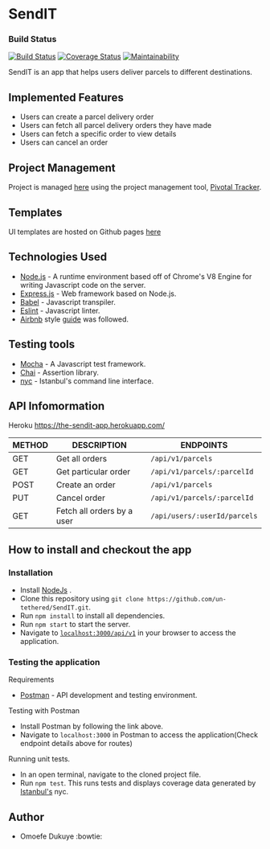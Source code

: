# SendIT
### Build Status  
[![Build Status](https://travis-ci.org/un-tethered/SendIT.svg?branch=develop)](https://travis-ci.org/un-tethered/SendIT)
[![Coverage Status](https://coveralls.io/repos/github/un-tethered/SendIT/badge.svg?branch=develop&service=github)](https://coveralls.io/github/un-tethered/SendIT?branch=develop&service=github)
[![Maintainability](https://api.codeclimate.com/v1/badges/a99a88d28ad37a79dbf6/maintainability)](https://codeclimate.com/github/un-tethered/SendIT/maintainability)

SendIT is an app that helps users deliver parcels to different destinations.


## Implemented Features
* Users can create a parcel delivery order
* Users can fetch all parcel delivery orders they have made
* Users can fetch a specific order to view details
* Users can cancel an order


## Project Management
Project is managed [here](https://www.pivotaltracker.com/n/projects/2223621) using the project management tool, [Pivotal Tracker](https://www.pivotaltracker.com).

## Templates
UI templates are hosted on Github pages [here](https://un-tethered.github.io/SendIT/UI)

## Technologies Used
* [Node.js](https://nodejs.org) - A runtime environment based off of Chrome's V8 Engine for writing Javascript code on the server.
* [Express.js](https://expressjs.com) - Web framework based on Node.js.
* [Babel](https://babeljs.io) - Javascript transpiler.
* [Eslint](https://eslint.org/) - Javascript linter. 
* [Airbnb](https://www.npmjs.com/package/eslint-config-airbnb) style [guide](https://github.com/airbnb/javascript) was followed.

## Testing tools
* [Mocha](https://mochajs.org/) - A Javascript test framework.
* [Chai](http://chaijs.com) - Assertion library.
* [nyc](https://github.com/istanbuljs/nyc) - Istanbul's command line interface.

## API Infomormation
   Heroku  https://the-sendit-app.herokuapp.com/

  | METHOD  | DESCRIPTION                  |             ENDPOINTS                                |
  | --------| -------------                |          -------------------------------             |
  | GET     | Get all orders               |      `/api/v1/parcels`                               |
  | GET     | Get particular order         |    `/api/v1/parcels/:parcelId`                       |
  | POST    | Create an order              |    `/api/v1/parcels`                                 |
  | PUT     | Cancel order                 |     `/api/v1/parcels/:parcelId`                      | 
  | GET     | Fetch all orders by a user   |     `/api/users/:userId/parcels`                     | 
 

## How to install and checkout the app

### Installation
* Install [NodeJs](https://nodejs.org/en/download/) .
* Clone this repository using `git clone https://github.com/un-tethered/SendIT.git`.
* Run `npm install` to install all dependencies.
* Run `npm start` to start the server.
* Navigate to [`localhost:3000/api/v1`](localhost:3000/api/v1) in your browser to access the application.

### Testing the application
Requirements
* [Postman](https://www.getpostman.com/) - API development and testing environment.

Testing with Postman
* Install Postman by following the link above.
* Navigate to `localhost:3000` in Postman to access the application(Check endpoint details above for routes)


Running unit tests.
* In an open terminal, navigate to the cloned project file.
* Run `npm test`. This runs tests and displays coverage data generated by [Istanbul's](https://istanbul.js.org) nyc.

## Author
* Omoefe Dukuye :bowtie:
